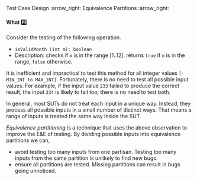 <link rel="stylesheet" href="{{baseUrl}}/css/textbook.css">

<div class="website-content">

<div id="path">Test Case Design :arrow_right: Equivalence Partitions :arrow_right:</div>

<div id="title">

#### What :two:

</div>

<div id="body">

Consider the testing of the following operation.

* `isValidMonth (int m): boolean`
* Description: checks if `m` is in the range [1..12]. returns `true` if `m` is in the range, `false` otherwise.

It is inefficient and impractical to test this method for all integer values `[-MIN_INT to MAX_INT]`.  Fortunately, there is no need to test all possible input values. For example, if the input value `233` failed to produce the correct result, the input `234` is likely to fail too; there is no need to test both.

In general, most SUTs do not treat each input in a unique way. Instead, they process all possible inputs in a small number of distinct ways. That means a range of inputs is treated the same way inside the SUT.

<tip-box type="primary">

<include src="../../../common/definitions.md#def-equivalence-partition" />

</tip-box>

_Equivalence partitioning_ is a technique that uses the above observation to improve the E&E of testing. By dividing possible inputs into equivalence partitions we can,

* avoid testing too many inputs from one partisan. Testing too many inputs from the same partition is unlikely to find new bugs.
* ensure all partitions are tested. Missing partitions can result in bugs going unnoticed.

</div>

<div id="extras">
<div>

</div>
